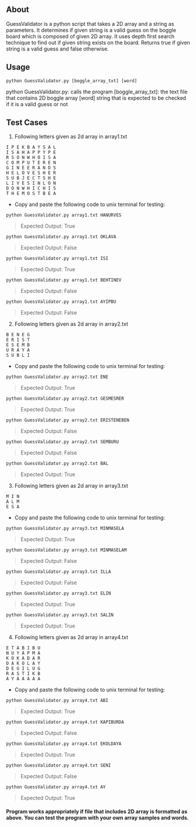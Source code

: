 About
----------------------
GuessValidator is a python script that takes a 2D array and a string as parameters. It determines if given string is a valid guess on the boggle board which is composed of given 2D array. It uses depth first search technique to find out if given string exists on the board. Returns true if given string is a valid guess and false otherwise.


Usage
----------------------
```
python GuessValidator.py [boggle_array_txt] [word]
```
python GuessValidator.py: calls the program
[boggle_array_txt]: the text file that contains 2D boggle array
[word] string that is expected to be checked if it is a valid guess or not


Test Cases
----------------------
1. Following letters given as 2d array in array1.txt			

```
I P E K B A Y S A L
I S A H A P P Y P E
R S O N W H O I S A
C O M P U T E R E N
G I N E E R A N D S
H E L O V E S H E R
S U B J E C T S H E
L I V E S I N L O N 
D O N W H I C H I S 
T H E M O S T B E A 
```
* Copy and paste the following code to unix terminal for testing:

```
python GuessValidator.py array1.txt HANURVES
```
> Expected Output: True

```
python GuessValidator.py array1.txt OKLAVA
```
> Expected Output: False

```
python GuessValidator.py array1.txt ISI
```
> Expected Output: True

```
python GuessValidator.py array1.txt BEHTINEV
```
> Expected Output: False

```
python GuessValidator.py array1.txt AYIPBU
```
> Expected Output: False



2. Following letters given as 2d array in array2.txt

```
B E N E G
E R I S T 
E S E M B
U R A Y A
S U B L I
```

* Copy and paste the following code to unix terminal for testing:

```
python GuessValidator.py array2.txt ENE
```
> Expected Output: True

```
python GuessValidator.py array2.txt GESMESRER
```
> Expected Output: True

```
python GuessValidator.py array2.txt ERISTENEBEN
```
> Expected Output: False

```
python GuessValidator.py array2.txt SEMBURU
```
> Expected Output: False

```
python GuessValidator.py array2.txt BAL
```
> Expected Output: True


3. Following letters given as 2d array in array3.txt

```
M I N
A L M
E S A
```

* Copy and paste the following code to unix terminal for testing:

```
python GuessValidator.py array3.txt MINMASELA
```
> Expected Output: True

```
python GuessValidator.py array3.txt MINMASELAM
```
> Expected Output: False

```
python GuessValidator.py array3.txt ILLA
```
> Expected Output: False

```
python GuessValidator.py array3.txt ELIN
```
> Expected Output: True

```
python GuessValidator.py array3.txt SALIN
```
> Expected Output: True

4. Following letters given as 2d array in array4.txt

```
E T A B I B U
N U Y A P M A
K O K A D A R
D A K O L A Y 
D E G I L U G 
R A S T I K B
A Y A A A A A
```
* Copy and paste the following code to unix terminal for testing:

```
python GuessValidator.py array4.txt ABI
```
> Expected Output: True

```
python GuessValidator.py array4.txt KAPIBURDA
```
> Expected Output: False

```
python GuessValidator.py array4.txt EKOLDAYA
```
> Expected Output: True

```
python GuessValidator.py array4.txt SENI
```
> Expected Output: False

```
python GuessValidator.py array4.txt AY
```
> Expected Output: True


#### Program works appropriately if file that includes 2D array is formatted as above. You can test the program with your own array samples and words.
